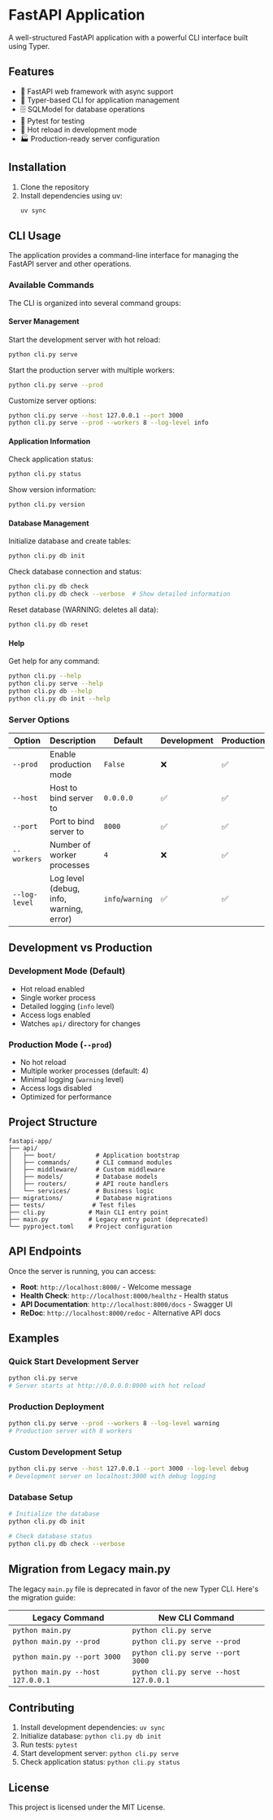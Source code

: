 # FastAPI Application

A well-structured FastAPI application with a powerful CLI interface built using Typer.

## Features

- 🚀 FastAPI web framework with async support
- 🔧 Typer-based CLI for application management
- 🗄️ SQLModel for database operations
- 🧪 Pytest for testing
- 🔄 Hot reload in development mode
- 🏭 Production-ready server configuration

## Installation

1. Clone the repository
2. Install dependencies using uv:
   ```bash
   uv sync
   ```

## CLI Usage

The application provides a command-line interface for managing the FastAPI server and other operations.

### Available Commands

The CLI is organized into several command groups:

#### Server Management

Start the development server with hot reload:
```bash
python cli.py serve
```

Start the production server with multiple workers:
```bash
python cli.py serve --prod
```

Customize server options:
```bash
python cli.py serve --host 127.0.0.1 --port 3000
python cli.py serve --prod --workers 8 --log-level info
```

#### Application Information

Check application status:
```bash
python cli.py status
```

Show version information:
```bash
python cli.py version
```

#### Database Management

Initialize database and create tables:
```bash
python cli.py db init
```

Check database connection and status:
```bash
python cli.py db check
python cli.py db check --verbose  # Show detailed information
```

Reset database (WARNING: deletes all data):
```bash
python cli.py db reset
```

#### Help

Get help for any command:
```bash
python cli.py --help
python cli.py serve --help
python cli.py db --help
python cli.py db init --help
```

### Server Options

| Option | Description | Default | Development | Production |
|--------|-------------|---------|-------------|------------|
| `--prod` | Enable production mode | `False` | ❌ | ✅ |
| `--host` | Host to bind server to | `0.0.0.0` | ✅ | ✅ |
| `--port` | Port to bind server to | `8000` | ✅ | ✅ |
| `--workers` | Number of worker processes | `4` | ❌ | ✅ |
| `--log-level` | Log level (debug, info, warning, error) | `info`/`warning` | ✅ | ✅ |

## Development vs Production

### Development Mode (Default)
- Hot reload enabled
- Single worker process
- Detailed logging (`info` level)
- Access logs enabled
- Watches `api/` directory for changes

### Production Mode (`--prod`)
- No hot reload
- Multiple worker processes (default: 4)
- Minimal logging (`warning` level)
- Access logs disabled
- Optimized for performance

## Project Structure

```
fastapi-app/
├── api/
│   ├── boot/           # Application bootstrap
│   ├── commands/       # CLI command modules
│   ├── middleware/     # Custom middleware
│   ├── models/         # Database models
│   ├── routers/        # API route handlers
│   └── services/       # Business logic
├── migrations/         # Database migrations
├── tests/             # Test files
├── cli.py            # Main CLI entry point
├── main.py           # Legacy entry point (deprecated)
└── pyproject.toml    # Project configuration
```

## API Endpoints

Once the server is running, you can access:

- **Root**: `http://localhost:8000/` - Welcome message
- **Health Check**: `http://localhost:8000/healthz` - Health status
- **API Documentation**: `http://localhost:8000/docs` - Swagger UI
- **ReDoc**: `http://localhost:8000/redoc` - Alternative API docs

## Examples

### Quick Start Development Server
```bash
python cli.py serve
# Server starts at http://0.0.0.0:8000 with hot reload
```

### Production Deployment
```bash
python cli.py serve --prod --workers 8 --log-level warning
# Production server with 8 workers
```

### Custom Development Setup
```bash
python cli.py serve --host 127.0.0.1 --port 3000 --log-level debug
# Development server on localhost:3000 with debug logging
```

### Database Setup
```bash
# Initialize the database
python cli.py db init

# Check database status
python cli.py db check --verbose
```

## Migration from Legacy main.py

The legacy `main.py` file is deprecated in favor of the new Typer CLI. Here's the migration guide:

| Legacy Command | New CLI Command |
|----------------|-----------------|
| `python main.py` | `python cli.py serve` |
| `python main.py --prod` | `python cli.py serve --prod` |
| `python main.py --port 3000` | `python cli.py serve --port 3000` |
| `python main.py --host 127.0.0.1` | `python cli.py serve --host 127.0.0.1` |

## Contributing

1. Install development dependencies: `uv sync`
2. Initialize database: `python cli.py db init`
3. Run tests: `pytest`
4. Start development server: `python cli.py serve`
5. Check application status: `python cli.py status`

## License

This project is licensed under the MIT License.
